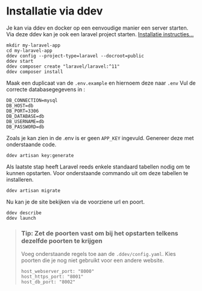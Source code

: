 # Installatie via ddev

Je kan via ddev en docker op een eenvoudige manier een server starten. Via deze ddev kan je ook een laravel project starten. [Installatie instructies...](https://ddev.readthedocs.io/en/latest/users/quickstart/#laravel)

``` shell
mkdir my-laravel-app
cd my-laravel-app
ddev config --project-type=laravel --docroot=public
ddev start
ddev composer create "laravel/laravel:^11"
ddev composer install
```
Maak een duplicaat van de `.env.example` en hiernoem deze naar `.env`
Vul de correcte databasegegevens in :

``` .env
DB_CONNECTION=mysql
DB_HOST=db
DB_PORT=3306
DB_DATABASE=db
DB_USERNAME=db
DB_PASSWORD=db
```

Zoals je kan zien in de .env is er geen `APP_KEY` ingevuld. Genereer deze met onderstaande code.

``` shell
ddev artisan key:generate
```

Als laatste stap heeft Laravel reeds enkele standaard tabellen nodig om te kunnen opstarten. Voor onderstaande commando uit om deze tabellen te installeren.

``` shell
ddev artisan migrate
```

Nu kan je de site bekijken via de voorziene url en poort.

``` shell
ddev describe
ddev launch
```

> ### Tip: Zet de poorten vast om bij het opstarten telkens dezelfde poorten te krijgen
> Voeg onderstaande regels toe aan de `.ddev/config.yaml`. Kies poorten die je nog niet gebruikt voor een andere website.
> ```
> host_webserver_port: "8000"
> host_https_port: "8001"
> host_db_port: "8002"
> ```

